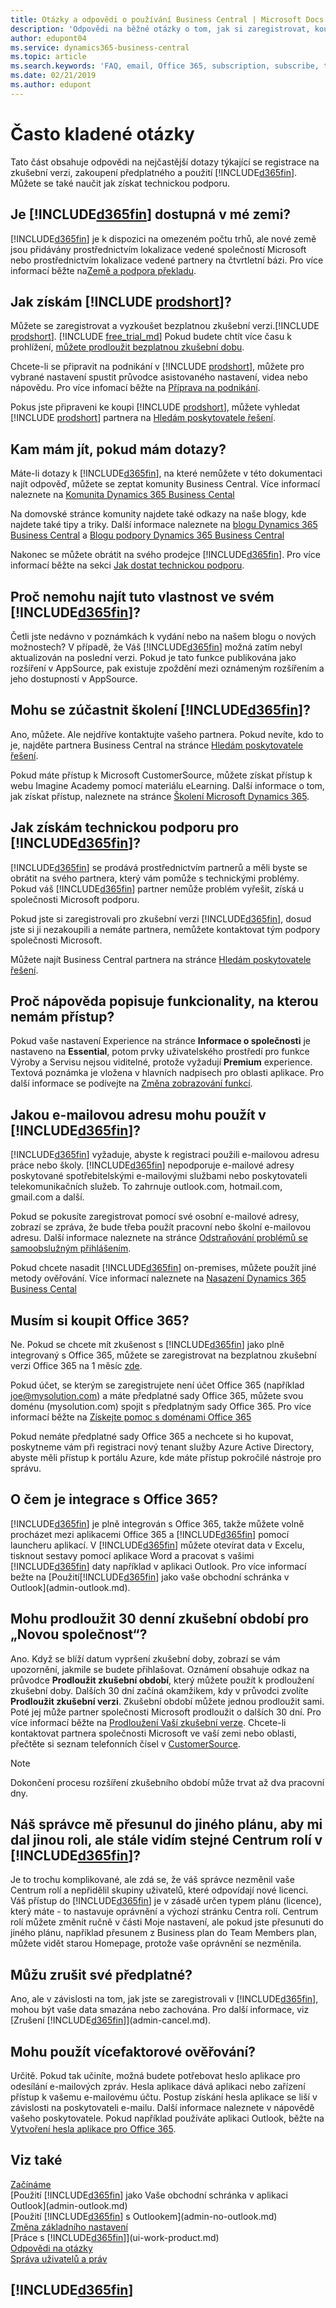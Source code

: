 ```yaml
---
title: Otázky a odpovědi o používání Business Central | Microsoft Docs
description: 'Odpovědi na běžné otázky o tom, jak si zaregistrovat, koupit Business Central, získat zkušební verzi, získat podporu, prodloužit zkušební období, zrušit předplatné, vyhledat školení a další podporu.'
author: edupont04
ms.service: dynamics365-business-central
ms.topic: article
ms.search.keywords: 'FAQ, email, Office 365, subscription, subscribe, trial, plan, application area, experience, support, buy, upgrade, extend'
ms.date: 02/21/2019
ms.author: edupont
---
```

# <a name="frequently-asked-questions"></a>Často kladené otázky

Tato část obsahuje odpovědi na nejčastější dotazy týkající se registrace na zkušební verzi, zakoupení předplatného a použití [!INCLUDE[d365fin](includes/d365fin_md.md)]. Můžete se také naučit jak získat technickou podporu.  

## <a name="is-included365finincludesd365fin_mdmd-available-in-my-country"></a>Je [!INCLUDE[d365fin](includes/d365fin_md.md)] dostupná v mé zemi?

[!INCLUDE[d365fin](includes/d365fin_md.md)] je k dispozici na omezeném počtu trhů, ale nové země jsou přidávány prostřednictvím lokalizace vedené společností Microsoft nebo prostřednictvím lokalizace vedené partnery na čtvrtletní bázi. Pro více informací běžte na[Země a podpora překladu](/dynamics365/business-central/dev-itpro/compliance/apptest-countries-and-translations).  

## <a name="how-do-i-get-include-prodshortincludesprodshortmd"></a>Jak získám [!INCLUDE [prodshort](includes/prodshort.md)]?

Můžete se zaregistrovat a vyzkoušet bezplatnou zkušební verzi.[!INCLUDE [prodshort](includes/prodshort.md)]. [!INCLUDE [free_trial_md](includes/free_trial_md.md)] Pokud budete chtít více času k prohlížení, [můžete prodloužit bezplatnou zkušební dobu](#can-i-extend-my-30-day-new-company-trial-period).  

Chcete-li se připravit na podnikání v [!INCLUDE [prodshort](includes/prodshort.md)], můžete pro vybrané nastavení spustit průvodce asistovaného nastavení, videa nebo nápovědu. Pro více infomací běžte na [Příprava na podnikání](ui-get-ready-business.md).  

Pokus jste připraveni ke koupi [!INCLUDE [prodshort](includes/prodshort.md)], můžete vyhledat [!INCLUDE [prodshort](includes/prodshort.md)] partnera na [Hledám poskytovatele řešení](https://go.microsoft.com/fwlink/?linkid=2038145).  

## <a name="where-do-i-go-if-i-have-questions"></a>Kam mám jít, pokud mám dotazy?
Máte-li dotazy k [!INCLUDE[d365fin](includes/d365fin_md.md)], na které nemůžete v této dokumentaci najít odpověď, můžete se zeptat komunity Business Central. Více informací naleznete na [Komunita Dynamics 365 Business Cental](https://community.dynamics.com/business)  

Na domovské stránce komunity najdete také odkazy na naše blogy, kde najdete také tipy a triky. Další informace naleznete na [blogu Dynamics 365 Business Central](https://community.dynamics.com/business/b/financials) a [Blogu podpory Dynamics 365 Business Central](https://community.dynamics.com/business/b/dynamics365financialssupport)  

Nakonec se můžete obrátit na svého prodejce [!INCLUDE[d365fin](includes/d365fin_md.md)]. Pro více informací běžte na sekci [Jak dostat technickou podporu](across-faq.md#how-do-i-get-technical-support-for-).  

## <a name="why-cant-i-find-that-capability-in-my-included365finincludesd365fin_mdmd"></a>Proč nemohu najít tuto vlastnost ve svém [!INCLUDE[d365fin](includes/d365fin_md.md)]?
Četli jste nedávno v poznámkách k vydání nebo na našem blogu o nových možnostech? V případě, že Váš [!INCLUDE[d365fin](includes/d365fin_md.md)] možná zatím nebyl aktualizován na poslední verzi. Pokud je tato funkce publikována jako rozšíření v AppSource, pak existuje zpoždění mezi oznámeným rozšířením a jeho dostupností v AppSource.  

## <a name="can-i-get-training-in-included365finincludesd365fin_mdmd"></a>Mohu se zúčastnit školení [!INCLUDE[d365fin](includes/d365fin_md.md)]?
Ano, můžete. Ale nejdříve kontaktujte vašeho partnera. Pokud nevíte, kdo to je, najděte partnera Business Central na stránce [Hledám poskytovatele řešení](https://go.microsoft.com/fwlink/?linkid=2038145).  

Pokud máte přístup k Microsoft CustomerSource, můžete získat přístup k webu Imagine Academy pomocí materiálu eLearning. Další informace o tom, jak získat přístup, naleznete na stránce [Školení Microsoft Dynamics 365](/dynamics365/get-started/training/index#dynamics-365-customers).  

## <a name="how-do-i-get-technical-support-for-included365finincludesd365fin_mdmd"></a>Jak získám technickou podporu pro [!INCLUDE[d365fin](includes/d365fin_md.md)]?

[!INCLUDE[d365fin](includes/d365fin_md.md)] se prodává prostřednictvím partnerů a měli byste se obrátit na svého partnera, který vám pomůže s technickými problémy. Pokud váš [!INCLUDE[d365fin](includes/d365fin_md.md)] partner nemůže problém vyřešit, získá u společnosti Microsoft podporu.  

Pokud jste si zaregistrovali pro zkušební verzi [!INCLUDE[d365fin](includes/d365fin_md.md)], dosud jste si ji nezakoupili a nemáte partnera, nemůžete kontaktovat tým podpory společnosti Microsoft.  

Můžete najít Business Central partnera na stránce [Hledám poskytovatele řešení](https://go.microsoft.com/fwlink/?linkid=2038145).  

## <a name="why-does-help-describe-functionality-that-i-cannot-access"></a>Proč nápověda popisuje funkcionality, na kterou nemám přístup?
Pokud vaše nastavení Experience na stránce **Informace o společnosti** je nastaveno na **Essential**, potom prvky uživatelského prostředí pro funkce Výroby a Servisu nejsou viditelné, protože vyžadují **Premium** experience. Textová poznámka je vložena v hlavních nadpisech pro oblasti aplikace. Pro další informace se podívejte na [Změna zobrazování funkcí](ui-experiences.md).  

## <a name="what-email-address-can-i-use-with-included365finincludesd365fin_mdmd"></a>Jakou e-mailovou adresu mohu použít v [!INCLUDE[d365fin](includes/d365fin_md.md)]?
[!INCLUDE[d365fin](includes/d365fin_md.md)] vyžaduje, abyste k registraci použili e-mailovou adresu práce nebo školy. [!INCLUDE[d365fin](includes/d365fin_md.md)] nepodporuje e-mailové adresy poskytované spotřebitelskými e-mailovými službami nebo poskytovateli telekomunikačních služeb. To zahrnuje outlook.com, hotmail.com, gmail.com a další.  

Pokud se pokusíte zaregistrovat pomocí své osobní e-mailové adresy, zobrazí se zpráva, že bude třeba použít pracovní nebo školní e-mailovou adresu. Další informace naleznete na stránce [Odstraňování problémů se samoobslužným přihlášením](ui-troubleshoot-self-signup.md).  

Pokud chcete nasadit [!INCLUDE[d365fin](includes/d365fin_md.md)] on-premises, můžete použít jiné metody ověřování. Více informací naleznete na [Nasazení Dynamics 365 Business Cental](/dynamics365/business-central/dev-itpro/deployment/deployment)  

## <a name="do-i-have-to-buy-office-365"></a>Musím si koupit Office 365?
Ne. Pokud se chcete mít zkušenost s [!INCLUDE[d365fin](includes/d365fin_md.md)] jako plně integrovaný s Office 365, můžete se zaregistrovat na bezplatnou zkušební verzi Office 365 na 1 měsíc [zde](https://products.office.com/try).  

Pokud účet, se kterým se zaregistrujete není účet Office 365 (například joe@mysolution.com) a máte předplatné sady Office 365, můžete svou doménu (mysolution.com) spojit s předplatným sady Office 365. Pro více informací běžte na [Získejte pomoc s doménami Office 365](/office365/admin/get-help-with-domains/get-help-with-domains?view=o365-worldwide)  

Pokud nemáte předplatné sady Office 365 a nechcete si ho kupovat, poskytneme vám při registraci nový tenant služby Azure Active Directory, abyste měli přístup k portálu Azure, kde máte přístup pokročilé nástroje pro správu.  

## <a name="what-is-the-integration-with-office-365-about"></a>O čem je integrace s Office 365?
[!INCLUDE[d365fin](includes/d365fin_md.md)] je plně integrován s Office 365, takže můžete volně procházet mezi aplikacemi Office 365 a [!INCLUDE[d365fin](includes/d365fin_md.md)] pomocí launcheru aplikací. V [!INCLUDE[d365fin](includes/d365fin_md.md)] můžete otevírat data v Excelu, tisknout sestavy pomocí aplikace Word a pracovat s vašimi [!INCLUDE[d365fin](includes/d365fin_md.md)] daty například v aplikaci Outlook. Pro více informací bežte na [Použití[!INCLUDE[d365fin](includes/d365fin_md.md)] jako vaše obchodní schránka v Outlook](admin-outlook.md).  

## <a name="can-i-extend-my-30-day-new-company-trial-period"></a>Mohu prodloužit 30 denní zkušební období pro „Novou společnost“?
Ano. Když se blíží datum vypršení zkušební doby, zobrazí se vám upozornění, jakmile se budete přihlašovat. Oznámení obsahuje odkaz na průvodce **Prodloužit zkušební období**, který můžete použít k prodloužení zkušební doby. Dalších 30 dní začíná okamžikem, kdy v průvodci zvolíte **Prodloužit zkušební verzi**. Zkušební období můžete jednou prodloužit sami. Poté jej může partner společnosti Microsoft prodloužit o dalších 30 dní. Pro více informací běžte na [Prodloužení Vaší zkušební verze](admin-extend-trial.md). Chcete-li kontaktovat partnera společnosti Microsoft ve vaší zemi nebo oblasti, přečtěte si seznam telefonních čísel v [CustomerSource](https://mbs.microsoft.com/customersource/northamerica/CRM/support/support-news/Support_Telephone#linkc).  

> [!NOTE]
> Dokončení procesu rozšíření zkušebního období může trvat až dva pracovní dny.  

## <a name="our-administrator-has-moved-me-to-another-plan-to-give-me-another-role-but-i-still-see-the-same-role-center-in-included365finincludesd365fin_mdmd"></a>Náš správce mě přesunul do jiného plánu, aby mi dal jinou roli, ale stále vidím stejné Centrum rolí v [!INCLUDE[d365fin](includes/d365fin_md.md)]?
Je to trochu komplikované, ale zdá se, že váš správce nezměnil vaše Centrum rolí a nepřidělil skupiny uživatelů, které odpovídají nové licenci. Váš přístup do [!INCLUDE[d365fin](includes/d365fin_md.md)] je v zásadě určen typem plánu (licence), který máte - to nastavuje oprávnění a výchozí stránku Centra rolí. Centrum rolí můžete změnit ručně v části Moje nastavení, ale pokud jste přesunuti do jiného plánu, například přesunem z Business plan do Team Members plan, můžete vidět starou Homepage, protože vaše oprávnění se nezměnila.  

## <a name="can-i-cancel-my-subscription"></a>Můžu zrušit své předplatné?
Ano, ale v závislosti na tom, jak jste se zaregistrovali v [!INCLUDE[d365fin](includes/d365fin_md.md)], mohou být vaše data smazána nebo zachována. Pro další informace, viz [Zrušení [!INCLUDE[d365fin](includes/d365fin_md.md)]](admin-cancel.md).  

## <a name="can-i-use-multi-factor-authentication"></a>Mohu použít vícefaktorové ověřování?
Určitě. Pokud tak učiníte, možná budete potřebovat heslo aplikace pro odesílání e-mailových zpráv. Hesla aplikace dává aplikaci nebo zařízení přístup k vašemu e-mailovému účtu. Postup získání hesla aplikace se liší v závislosti na poskytovateli e-mailu. Další informace naleznete v nápovědě vašeho poskytovatele. Pokud například používáte aplikaci Outlook, běžte na [Vytvoření hesla aplikace pro Office 365](https://go.microsoft.com/fwlink/?linkid=2082543).

## <a name="see-also"></a>Viz také

[Začínáme](product-get-started.md)  
[Použití [!INCLUDE[d365fin](includes/d365fin_md.md)] jako Vaše obchodní schránka v aplikaci Outlook](admin-outlook.md)  
[Použití [!INCLUDE[d365fin](includes/d365fin_md.md)] s Outlookem](admin-no-outlook.md)  
[Změna základního nastavení](ui-change-basic-settings.md)  
[Práce s [!INCLUDE[d365fin](includes/d365fin_md.md)]](ui-work-product.md)  
[Odpovědi na otázky](product-get-started.md#getting-answers-to-questions)  
[Správa uživatelů a práv](ui-how-users-permissions.md)  

## [!INCLUDE[d365fin](includes/free_trial_md.md)]  
